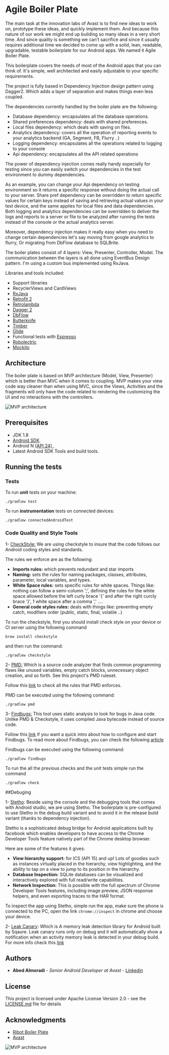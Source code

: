 # Agile Boiler Plate

The main task at the innovation labs of Avast is to find new ideas to work on, prototype these ideas, and quickly implement them. And because this nature of our work we might end up building so many ideas in a very short time. And since quality is something we can’t sacrifice and since it usually requires additional time we decided to come up with a solid, lean, readable, upgradable, testable boilerplate for our Android apps. We named it Agile Boiler Plate.

This boilerplate covers the needs of most of the Android apps that you can think of. It's simple, well architected and easily adjustable to your specific requirements.

The project is fully based in Dependency Injection design pattern using Dagger2. Which adds a layer of separation and makes things even less coupled.

The dependencies currently handled by the boiler plate are the following:
- Database dependency: encapsulates all the database operations.
- Shared preferences dependency: deals with shared preferences.
- Local files dependency: which deals with saving on files.
- Analytics dependency: covers all the operation of reporting events to your analytics backend (GA, Segment, FB, Flurry ..)
- Logging dependency: encapsulates all the operations related to logging to your console
- Api dependency: encapsulates all the API related operations


The power of dependency injection comes really handy especially for testing since you can easily switch your dependencies in the test environment to dummy dependencies.

As an example, you can change your Api dependency on testing environment so it returns a specific response without doing the actual call to your server. Share pref dependency can be overridden to return specific values for certain keys instead of saving and retrieving actual values in your test device, and the same applies for local files and data dependencies. Both logging and analytics dependencies can be overridden to deliver the logs and reports to a server or file to be analyzed after running the tests instead of the console or the actual analytics server.

Moreover, dependency injection makes it really easy when you need to change certain dependencies let's say moving from google analytics to flurry, Or migrating from DbFlow database to SQLBrite.

The boiler plates consist of 4 layers: View, Presenter, Controller, Model. The communication between the layers is all done using EventBus Design pattern. I'm using a custom bus implemented using RxJava.


Libraries and tools included:
- Support libraries
- RecyclerViews and CardViews
- [RxJava](https://github.com/ReactiveX/RxJava)
- [Retrofit 2](http://square.github.io/retrofit/)
- [Retrolambda](https://github.com/orfjackal/retrolambda)
- [Dagger 2](http://google.github.io/dagger/)
- [DbFlow](https://github.com/Raizlabs/DBFlow)
- [Butterknife](https://github.com/JakeWharton/butterknife)
- [Timber](https://github.com/JakeWharton/timber)
- [Glide](https://github.com/bumptech/glide)
- Functional tests with [Espresso](https://google.github.io/android-testing-support-library/docs/espresso/index.html)
- [Robolectric](http://robolectric.org/)
- [Mockito](http://mockito.org/)


## Architecture

The boiler plate is based on MVP architecture (Model, View, Presenter) which is better than MVC when it comes to coupling. MVP makes your view code way cleaner than when using MVC, since the Views, Activities and the fragments will only have the code related to rendering the customizing the UI and no interactions with the controllers.



![MVP architecture](https://s21.postimg.org/ce0tc11qf/Screen_Shot_2016_11_17_at_12_04_58_PM.png)



## Prerequisites

- JDK 1.8
- [Android SDK](http://developer.android.com/sdk/index.html).
- Android N [(API 24) ](http://developer.android.com/tools/revisions/platforms.html).
- Latest Android SDK Tools and build tools.




## Running the tests


### Tests

To run **unit** tests on your machine:

```
./gradlew test
```

To run **instrumentation** tests on connected devices:

```
./gradlew connectedAndroidTest
```

### Code Quality and Style Tools

1- [CheckStyle:](http://checkstyle.sourceforge.net/) We are using checkstyle to insure that the code follows our Android coding styles and standards.

The rules we enforce are as the following:
- **Imports rules:** which prevents redundant and star imports
- **Naming:** sets the rules for naming packages, classes, attributes, parameter, local variables, and types.
- **White Space rules:** sets specific rules for white spaces. Things like: nothing can follow a semi-column ';', defining the rules for the white space allowed before the left curly brace '{' and after the right curcly brace '}', 1 white space after a comma ',' ....
- **General code styles rules:** deals with things like: preventing empty catch, modifiers order (public, static, final, volatile ..)

To run the checkstyle, first you should install check style on your device or CI server using the following command

```
brew install checkstyle
```

and then run the command:
```
./gradlew checkstyle
```


2- [PMD:](https://pmd.github.io/) Which is a source code analyzer that finds common programming flaws like unused variables, empty catch blocks, unnecessary object creation, and so forth. See this project's PMD ruleset.

Follow this [link](https://pmd.github.io/pmd-5.5.2/pmd-java/rules/index.html) to check all the rules that PMD enforces.

PMD can be executed using the following command:

```
./gradlew pmd
```


3- [Findbugs:](http://findbugs.sourceforge.net/) This tool uses static analysis to look for bugs in Java code. Unlike PMD & Checkstyle, it uses compiled Java bytecode instead of source code.

Follow this [link](http://findbugs.sourceforge.net/manual/running.html#d0e465) if you want a quick intro about how to configure and start Findbugs.
To read more about Findbugs, you can check the following [article](https://androidbycode.wordpress.com/2015/02/13/static-code-analysis-automation-using-findbugs-android-studio/)

Findbugs can be executed using the following command:

```
./gradlew findbugs
```


To run the all the previous checks and the unit tests simple run the command

```
./gradlew check
```



##Debuging

1- [Stetho](http://facebook.github.io/stetho/): Beside using the console and the debugging tools that comes with Android studio, we are using Stetho.
The boilerplate is pre-configured to use Stetho in the debug build variant and to avoid it in the release build variant (thanks to dependency injection).

Stetho is a sophisticated debug bridge for Android applications built by facebook which enables developers to have access to the Chrome Developer Tools feature natively part of the Chrome desktop browser.

Here are some of the features it gives:

- **View hierarchy support:** for ICS (API 15) and up! Lots of goodies such as instances virtually placed in the hierarchy, view highlighting, and the ability to tap on a view to jump to its position in the hierarchy.
- **Database Inspection:** SQLite databases can be visualized and interactively explored with full read/write capabilities.
- **Network Inspection:** This is possible with the full spectrum of Chrome Developer Tools features, including image preview, JSON response helpers, and even exporting traces to the HAR format.

To inspect the app using Stetho, simple run the app, make sure the phone is connected to the PC, open the link `chrome://inspect` in chrome and choose your device.


2- [Leak Canary](https://github.com/square/leakcanary): Which is A memory leak detection library for Android built by Sqaure. Leak canary runs only on debug and it  will automatically show a notification when an activity memory leak is detected in your debug build.
For more info check this [link](https://github.com/square/leakcanary/wiki/FAQ)


## Authors

* **Abed Almoradi** - *Senior Android Developer at Avast* - [Linkedin](https://www.linkedin.com/in/abdalmunem)


## License

This project is licensed under  Apache License Version 2.0 - see the [LICENSE.md](http://www.apache.org/licenses/LICENSE-2.0) file for details

## Acknowledgments

* [Ribot Boiler Plate](https://github.com/ribot/android-boilerplate)
* [Avast](https://www.avast.com)



![MVP architecture](http://files.avast.com/files/marketing/logos/logo-rgb.jpg)